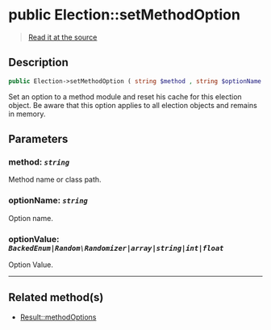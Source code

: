 # public Election::setMethodOption

> [Read it at the source](https://github.com/julien-boudry/Condorcet/blob/master/src/ElectionProcess/ResultsProcess.php#L248)

## Description    

```php
public Election->setMethodOption ( string $method , string $optionName , BackedEnum|Random\Randomizer|array|string|int|float $optionValue ): static
```

Set an option to a method module and reset his cache for this election object. Be aware that this option applies to all election objects and remains in memory.

## Parameters

### **method:** *`string`*   
Method name or class path.    

### **optionName:** *`string`*   
Option name.    

### **optionValue:** *`BackedEnum|Random\Randomizer|array|string|int|float`*   
Option Value.    

---------------------------------------

## Related method(s)      

* [Result::methodOptions](/Docs/api-reference/Result%20Class/Result--methodOptions.md)    

